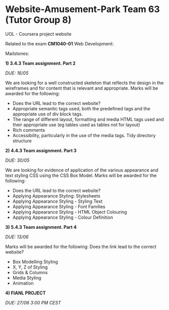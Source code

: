 # Website-Amusement-Park Team 63 (Tutor Group 8)
UOL - Coursera project website

Related to the exam **CM1040-01** Web Development:

Mailstones:

**1) 3.4.3 Team assignment. Part 2**

_DUE: 16/05_

We are looking for a well constructed skeleton that reflects the design in the wireframes and for content that is relevant and appropriate.
Marks will be awarded for the following:

- Does the URL lead to the correct website? 
- Appropriate semantic tags used, both the predefined tags and the appropriate use of div block tags.  
- The range of different layout, formatting and media HTML tags used and their appropriate use (eg tables used as tables not for layout)  
- Rich comments  
- Accessibility, particularly in the use of the media tags.   Tidy directory structure  

**2) 4.4.3 Team assignment. Part 3**

_DUE: 30/05_

We are looking for evidence of application of the various appearance and text styling CSS using the CSS Box Model.
Marks will be awarded for the following:

- Does the URL lead to the correct website? 
- Applying Appearance Styling: Stylesheets
- Applying Appearance Styling - Styling Text
- Applying Appearance Styling - Font Families
- Applying Appearance Styling - HTML Object Colouring
- Applying Appearance Styling - Colour Definition

**3) 5.4.3 Team assignment. Part 4**

_DUE: 13/06_

Marks will be awarded for the following:
Does the link lead to the correct website? 

- Box Modelling Styling
- X, Y, Z of Styling
- Grids & Columns
- Media Styling
- Animation  

**4) FIANL PROJECT**

_DUE: 27/06 3:00 PM CEST_


